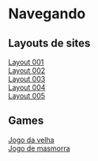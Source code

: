 # Navegando

## Layouts de sites
<a href="https://rgmenezes.github.io/Repositorio-de-teste/Layouts%20de%20sites/Layout%20001/" hreflang="pt-br">Layout 001</a>  
<a href="https://rgmenezes.github.io/Repositorio-de-teste/Layouts%20de%20sites/Layout%20002/" hreflang="pt-br">Layout 002</a>  
<a href="https://rgmenezes.github.io/Repositorio-de-teste/Layouts%20de%20sites/Layout%20003/" hreflang="pt-br">Layout 003</a>  
<a href="https://rgmenezes.github.io/Repositorio-de-teste/Layouts%20de%20sites/Layout%20004/" hreflang="pt-br">Layout 004</a>  
<a href="https://rgmenezes.github.io/Repositorio-de-teste/Layouts%20de%20sites/Layout%20005/" hreflang="pt-br">Layout 005</a>


## Games
<a href="https://rgmenezes.github.io/Repositorio-de-teste/Games/jogo%20da%20velha/" hreflang="pt-br">Jogo da velha</a>  
<a href="https://rgmenezes.github.io/Repositorio-de-teste/Games/Game%20de%20masmorra/console.html" hreflang="pt-br">Jogo de masmorra</a>
